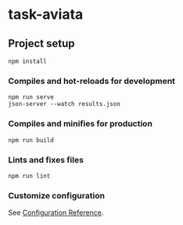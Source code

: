# task-aviata

## Project setup
```
npm install
```

### Compiles and hot-reloads for development
```
npm run serve
json-server --watch results.json
```

### Compiles and minifies for production
```
npm run build
```

### Lints and fixes files
```
npm run lint
```

### Customize configuration
See [Configuration Reference](https://cli.vuejs.org/config/).
